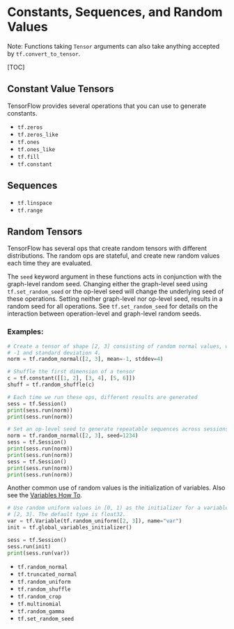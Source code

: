 # Constants, Sequences, and Random Values

Note: Functions taking `Tensor` arguments can also take anything accepted by
`tf.convert_to_tensor`.

[TOC]

## Constant Value Tensors

TensorFlow provides several operations that you can use to generate constants.

*   `tf.zeros`
*   `tf.zeros_like`
*   `tf.ones`
*   `tf.ones_like`
*   `tf.fill`
*   `tf.constant`

## Sequences

*   `tf.linspace`
*   `tf.range`

## Random Tensors

TensorFlow has several ops that create random tensors with different
distributions.  The random ops are stateful, and create new random values each
time they are evaluated.

The `seed` keyword argument in these functions acts in conjunction with
the graph-level random seed. Changing either the graph-level seed using
`tf.set_random_seed` or the
op-level seed will change the underlying seed of these operations. Setting
neither graph-level nor op-level seed, results in a random seed for all
operations.
See `tf.set_random_seed`
for details on the interaction between operation-level and graph-level random
seeds.

### Examples:

```python
# Create a tensor of shape [2, 3] consisting of random normal values, with mean
# -1 and standard deviation 4.
norm = tf.random_normal([2, 3], mean=-1, stddev=4)

# Shuffle the first dimension of a tensor
c = tf.constant([[1, 2], [3, 4], [5, 6]])
shuff = tf.random_shuffle(c)

# Each time we run these ops, different results are generated
sess = tf.Session()
print(sess.run(norm))
print(sess.run(norm))

# Set an op-level seed to generate repeatable sequences across sessions.
norm = tf.random_normal([2, 3], seed=1234)
sess = tf.Session()
print(sess.run(norm))
print(sess.run(norm))
sess = tf.Session()
print(sess.run(norm))
print(sess.run(norm))
```

Another common use of random values is the initialization of variables. Also see
the [Variables How To](../../guide/variables.md).

```python
# Use random uniform values in [0, 1) as the initializer for a variable of shape
# [2, 3]. The default type is float32.
var = tf.Variable(tf.random_uniform([2, 3]), name="var")
init = tf.global_variables_initializer()

sess = tf.Session()
sess.run(init)
print(sess.run(var))
```

*   `tf.random_normal`
*   `tf.truncated_normal`
*   `tf.random_uniform`
*   `tf.random_shuffle`
*   `tf.random_crop`
*   `tf.multinomial`
*   `tf.random_gamma`
*   `tf.set_random_seed`
